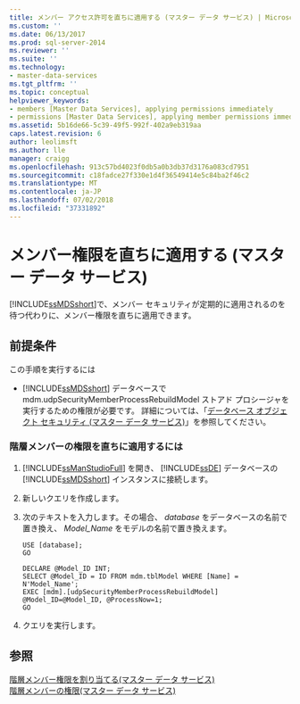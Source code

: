 ```yaml
---
title: メンバー アクセス許可を直ちに適用する (マスター データ サービス) | Microsoft Docs
ms.custom: ''
ms.date: 06/13/2017
ms.prod: sql-server-2014
ms.reviewer: ''
ms.suite: ''
ms.technology:
- master-data-services
ms.tgt_pltfrm: ''
ms.topic: conceptual
helpviewer_keywords:
- members [Master Data Services], applying permissions immediately
- permissions [Master Data Services], applying member permissions immediately
ms.assetid: 5b16de66-5c39-49f5-992f-402a9eb319aa
caps.latest.revision: 6
author: leolimsft
ms.author: lle
manager: craigg
ms.openlocfilehash: 913c57bd4023f0db5a0b3db37d3176a083cd7951
ms.sourcegitcommit: c18fadce27f330e1d4f36549414e5c84ba2f46c2
ms.translationtype: MT
ms.contentlocale: ja-JP
ms.lasthandoff: 07/02/2018
ms.locfileid: "37331892"
---
```

# <a name="immediately-apply-member-permissions-master-data-services"></a>メンバー権限を直ちに適用する (マスター データ サービス)
  [!INCLUDE[ssMDSshort](../includes/ssmdsshort-md.md)]で、メンバー セキュリティが定期的に適用されるのを待つ代わりに、メンバー権限を直ちに適用できます。  
  
## <a name="prerequisites"></a>前提条件  
 この手順を実行するには  
  
-   [!INCLUDE[ssMDSshort](../includes/ssmdsshort-md.md)] データベースで mdm.udpSecurityMemberProcessRebuildModel ストアド プロシージャを実行するための権限が必要です。 詳細については、「[データベース オブジェクト セキュリティ (マスター データ サービス)](database-object-security-master-data-services.md)」を参照してください。  
  
### <a name="to-immediately-apply-hierarchy-member-permissions"></a>階層メンバーの権限を直ちに適用するには  
  
1.  [!INCLUDE[ssManStudioFull](../includes/ssmanstudiofull-md.md)] を開き、 [!INCLUDE[ssDE](../includes/ssde-md.md)] データベースの [!INCLUDE[ssMDSshort](../includes/ssmdsshort-md.md)] インスタンスに接続します。  
  
2.  新しいクエリを作成します。  
  
3.  次のテキストを入力します。その場合、 *database* をデータベースの名前で置き換え、 *Model_Name* をモデルの名前で置き換えます。  
  
    ```  
    USE [database];  
    GO  
  
    DECLARE @Model_ID INT;  
    SELECT @Model_ID = ID FROM mdm.tblModel WHERE [Name] = N'Model_Name';  
    EXEC [mdm].[udpSecurityMemberProcessRebuildModel] @Model_ID=@Model_ID, @ProcessNow=1;  
    GO  
    ```  
  
4.  クエリを実行します。  
  
## <a name="see-also"></a>参照  
 [階層メンバー権限を割り当てる&#40;マスター データ サービス&#41;](../../2014/master-data-services/assign-hierarchy-member-permissions-master-data-services.md)   
 [階層メンバーの権限&#40;マスター データ サービス&#41;](../../2014/master-data-services/hierarchy-member-permissions-master-data-services.md)  
  
  

